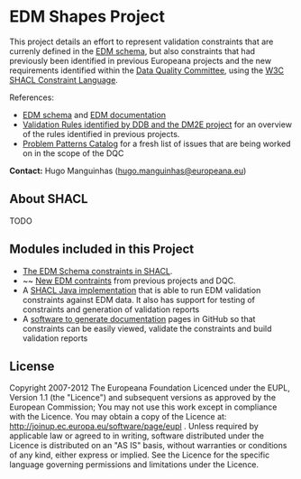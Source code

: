 # EDM Shapes Project

This project details an effort to represent validation constraints that are 
currenly defined in the [EDM schema](http://www.europeana.eu/schemas/edm/), 
but also constraints that had previously been identified in previous Europeana 
projects and the new requirements identified within the 
[Data Quality Committee](https://docs.google.com/document/d/1ZOSKrX7X9oU7Ob3wjinXVWenx8HCq5qnhUzljcpFKs8), 
using the [W3C SHACL Constraint Language](https://www.w3.org/TR/shacl/).

References:
- [EDM schema](http://www.europeana.eu/schemas/edm/) and [EDM documentation](http://pro.europeana.eu/page/edm-documentation)
- [Validation Rules identified by DDB and the DM2E project](https://docs.google.com/spreadsheets/d/1dI29hgckyHn3B0h5shmbYX3jcp3PZfX7TA30Ohp_dMI) for an overview of the rules identified in previous projects.
- [Problem Patterns Catalog](https://docs.google.com/spreadsheets/d/1zoU-1uPk2O5t5zRC1-MD3LakBQGJ2hsWlSnp3XS2iAk) for a fresh list of issues that are being worked on in the scope of the DQC

**Contact:** Hugo Manguinhas (hugo.manguinhas@europeana.eu)

## About SHACL

TODO

## Modules included in this Project

- [The EDM Schema constraints in SHACL](shapes-edm).
- ~~ [New EDM contraints](shapes-dqc) from previous projects and DQC.
- A [SHACL Java implementation](shapes-validation) that is able to run EDM validation constraints against EDM data. 
  It also has support for testing of constraints and generation of validation reports
- A [software to generate documentation](shapes-doc) pages in GitHub so that constraints can be easily viewed, validate the constraints and build validation reports

## License
Copyright 2007-2012 The Europeana Foundation Licenced under the EUPL, 
Version 1.1 (the "Licence") and subsequent versions as approved by the European 
Commission; You may not use this work except in compliance with the Licence. 
You may obtain a copy of the Licence at: http://joinup.ec.europa.eu/software/page/eupl .
Unless required by applicable law or agreed to in writing, software distributed 
under the Licence is distributed on an "AS IS" basis, without warranties 
or conditions of any kind, either express or implied. See the Licence for 
the specific language governing permissions and limitations under the Licence.

